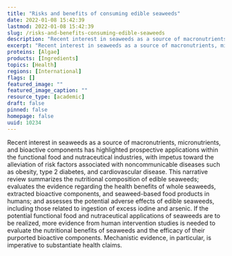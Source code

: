 ```yaml
---
title: "Risks and benefits of consuming edible seaweeds"
date: 2022-01-08 15:42:39
lastmod: 2022-01-08 15:42:39
slug: /risks-and-benefits-consuming-edible-seaweeds
description: "Recent interest in seaweeds as a source of macronutrients, micronutrients, and bioactive components has highlighted prospective applications within the functional food and nutraceutical industries, with impetus toward the alleviation of risk factors associated with noncommunicable diseases such as obesity, type 2 diabetes, and cardiovascular disease."
excerpt: "Recent interest in seaweeds as a source of macronutrients, micronutrients, and bioactive components has highlighted prospective applications within the functional food and nutraceutical industries, with impetus toward the alleviation of risk factors associated with noncommunicable diseases such as obesity, type 2 diabetes, and cardiovascular disease."
proteins: [Algae]
products: [Ingredients]
topics: [Health]
regions: [International]
flags: []
featured_image: ""
featured_image_caption: ""
resource_type: [academic]
draft: false
pinned: false
homepage: false
uuid: 10234
---
```

Recent interest in seaweeds as a source of macronutrients,
micronutrients, and bioactive components has highlighted prospective
applications within the functional food and nutraceutical industries,
with impetus toward the alleviation of risk factors associated with
noncommunicable diseases such as obesity, type 2 diabetes, and
cardiovascular disease. This narrative review summarizes the nutritional
composition of edible seaweeds; evaluates the evidence regarding the
health benefits of whole seaweeds, extracted bioactive components, and
seaweed-based food products in humans; and assesses the potential
adverse effects of edible seaweeds, including those related to ingestion
of excess iodine and arsenic. If the potential functional food and
nutraceutical applications of seaweeds are to be realized, more evidence
from human intervention studies is needed to evaluate the nutritional
benefits of seaweeds and the efficacy of their purported bioactive
components. Mechanistic evidence, in particular, is imperative to
substantiate health claims.

